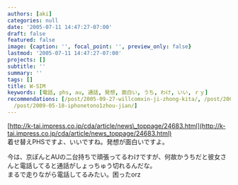 ```yaml
---
authors: [aki]
categories: null
date: '2005-07-11 14:47:27-07:00'
draft: false
featured: false
image: {caption: '', focal_point: '', preview_only: false}
lastmod: '2005-07-11 14:47:27-07:00'
projects: []
subtitle: ''
summary: ''
tags: []
title: W-SIM
keywords: [電話, phs, au, 通話, 発想, 面白い, うち, わけ, いい, ｒｙ]
recommendations: [/post/2005-09-27-willcomxin-ji-zhong-kita/, /post/2005-04-23-willcom/,
  /post/2009-05-18-iphonetono1zhou-jian/]
---
```


[http://k-tai.impress.co.jp/cda/article/news\_toppage/24683.html](http://k-tai.impress.co.jp/cda/article/news_toppage/24683.html)  
着せ替えPHSですよ、いいですね。発想が面白いですよ。  
  
今は、京ぽんとAUの二台持ちで頑張ってるわけですが、何故かうちだと彼女さんと電話してると通話がしょっちゅう切れるんだな。  
まるで走りながら電話してるみたい。困ったorz